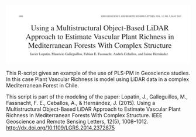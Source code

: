![alt text](https://github.com/JavierLopatin/PLS-Path-Modeling/blob/master/figures/paper_fronPage.png)


This R-script gives an example of the use of PLS-PM in Geoscience studies. In this case Plant Vascular Richness is model using LiDAR data in a complex Mediterranean Forest in Chile.

This script is part of the modeling of the paper: Lopatin, J., Galleguillos, M., Fassnacht, F. E., Ceballos, A., & Hernández, J. (2015). Using a Multistructural Object-Based LiDAR Approach to Estimate Vascular Plant Richness in Mediterranean Forests With Complex Structure. IEEE Geoscience and Remote Sensing Letters, 12(5), 1008–1012. http://dx.doi.org/10.1109/LGRS.2014.2372875
